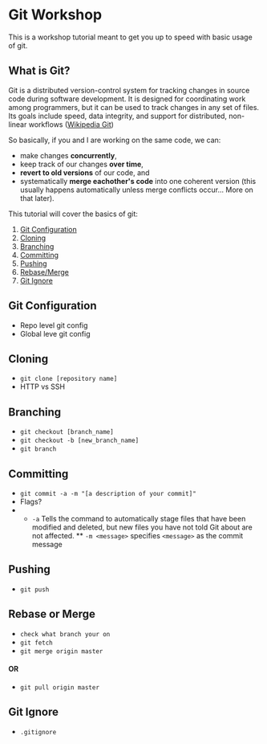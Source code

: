 # Git Workshop

This is a workshop tutorial meant to get you up to speed with basic usage of git.

## What is Git?
Git is a distributed version-control system for tracking changes in source code during software development. 
It is designed for coordinating work among programmers, but it can be used to track changes in any set of files. 
Its goals include speed, data integrity, and support for distributed, non-linear workflows 
([Wikipedia Git](https://en.wikipedia.org/wiki/Git))

So basically, if you and I are working on the same code, we can:
* make changes **concurrently**,
* keep track of our changes **over time**, 
* **revert to old versions** of our code, and
* systematically **merge eachother's code** into one coherent version (this usually happens automatically unless merge conflicts occur... More on that later).

This tutorial will cover the basics of git:

1. [Git Configuration](#git-configuration)
1. [Cloning](#cloning)
1. [Branching](#branching)
1. [Committing](#commiting)
1. [Pushing](#pushing)
1. [Rebase/Merge](#rebase-or-merge)
1. [Git Ignore](#git-ignore)

## Git Configuration

* Repo level git config
* Global leve git config

## Cloning

* `git clone [repository name]`
* HTTP vs SSH

## Branching

* `git checkout [branch_name]`
* `git checkout -b [new_branch_name]`
* `git branch`

## Committing

* `git commit -a -m "[a description of your commit]"`
* Flags?
* * `-a` Tells the command to automatically stage files that have been modified and deleted, but new files you have not told Git about are not affected.
** `-m <message>` specifies `<message>` as the commit message

## Pushing

* `git push`

## Rebase or Merge
* `check what branch your on`
* `git fetch`
* `git merge origin master`
#### OR
* `git pull origin master`

## Git Ignore
* `.gitignore`
